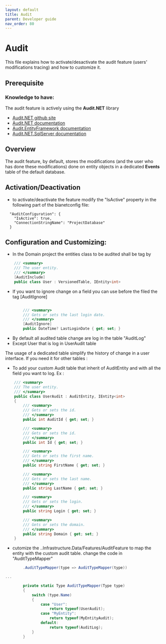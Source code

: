 ```yaml
---
layout: default
title: Audit
parent: Developer guide
nav_order: 80
---
```


# Audit
This file explains how to activate/desactivate the audit feature (users' modifications tracing) and how to customize it.

## Prerequisite

### Knowledge to have:
The audit feature is actively using the **Audit<area>.NET** library
* [Audit.NET github site](https://github.com/thepirat000/Audit.NET)
* [Audit.NET documentation](https://github.com/thepirat000/Audit.NET/blob/master/README.md)
* [Audit.EntityFramework documentation](https://github.com/thepirat000/Audit.NET/blob/master/src/Audit.EntityFramework/README.md)
* [Audit.NET.SqlServer documentation](https://github.com/thepirat000/Audit.NET/blob/master/src/Audit.NET.SqlServer/README.md)

## Overview
The audit feature, by default, stores the modifications (and the user who has done these modifications) done on entity objects in a dedicated **Events** table of the default database.

## Activation/Deactivation
* to activate/deactivate the feature modify the "IsActive" property in the following part of the bianetconfig file:
```
  "AuditConfiguration": {
    "IsActive": true,
    "ConnectionStringName": "ProjectDatabase"      
  }
```      

## Configuration and Customizing:
* In the Domain project the entities class to be audited shall be tag by 
```csharp
    /// <summary>
    /// The user entity.
    /// </summary>
    [AuditInclude]
    public class User : VersionedTable, IEntity<int>
```
* If you want to ignore change on a field you can use before the filed the tag [AuditIgnore]
```csharp

        /// <summary>
        /// Gets or sets the last login date.
        /// </summary>
        [AuditIgnore]
        public DateTime? LastLoginDate { get; set; }
``` 

* By default all audited table change are log in the table "AuditLog"
* Except User that is log in UserAudit table

The usage of a dedicated table simplify the history of change in a user interface. If you need it for other tables :

* To add your custom Audit table that inherit of AuditEntity and with all the field you want to log. Ex :
```csharp
    /// <summary>
    /// The user entity.
    /// </summary>
    public class UserAudit : AuditEntity, IEntity<int>
    {
        /// <summary>
        /// Gets or sets the id.
        /// </summary>
        public int AuditId { get; set; }

        /// <summary>
        /// Gets or sets the id.
        /// </summary>
        public int Id { get; set; }

        /// <summary>
        /// Gets or sets the first name.
        /// </summary>
        public string FirstName { get; set; }

        /// <summary>
        /// Gets or sets the last name.
        /// </summary>
        public string LastName { get; set; }

        /// <summary>
        /// Gets or sets the login.
        /// </summary>
        public string Login { get; set; }

        /// <summary>
        /// Gets or sets the domain.
        /// </summary>
        public string Domain { get; set; }
    }
```
* cutomize the ..Infrastructure.Data/Features/AuditFeature to map the entity with the custom audit table. change the code in "AuditTypeMapper"
```csharp
        .AuditTypeMapper(type => AuditTypeMapper(type))

...

        private static Type AuditTypeMapper(Type type)
        {
            switch (type.Name)
            {
                case "User":
                    return typeof(UserAudit);
                case "MyEntity":
                    return typeof(MyEntityAudit);
                default:
                    return typeof(AuditLog);
            }
        }
```
